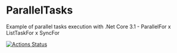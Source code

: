 # ParallelTasks
Example of parallel tasks execution with .Net Core 3.1 - ParallelFor x ListTaskFor x SyncFor

[![Actions Status](https://github.com/estevaobraga/ParallelTasks/workflows/{workflow_name}/badge.svg)](https://github.com/estevaobraga/ParallelTasks/actions)
